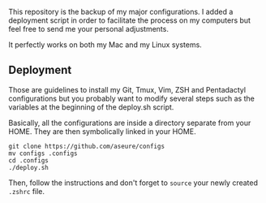 This repository is the backup of my major configurations. I added a deployment
script in order to facilitate the process on my computers but feel free to
send me your personal adjustments.

It perfectly works on both my Mac and my Linux systems.

## Deployment

Those are guidelines to install my Git, Tmux, Vim, ZSH and Pentadactyl
configurations but you probably want to modify several steps such as the
variables at the beginning of the deploy.sh script.

Basically, all the configurations are inside a directory separate from your
HOME. They are then symbolically linked in your HOME.

```
git clone https://github.com/aseure/configs
mv configs .configs
cd .configs
./deploy.sh
```

Then, follow the instructions and don't forget to `source` your newly created
`.zshrc` file.
